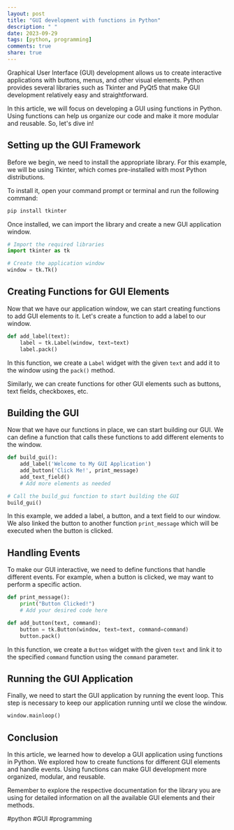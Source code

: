 ```yaml
---
layout: post
title: "GUI development with functions in Python"
description: " "
date: 2023-09-29
tags: [python, programming]
comments: true
share: true
---
```


Graphical User Interface (GUI) development allows us to create interactive applications with buttons, menus, and other visual elements. Python provides several libraries such as Tkinter and PyQt5 that make GUI development relatively easy and straightforward.

In this article, we will focus on developing a GUI using functions in Python. Using functions can help us organize our code and make it more modular and reusable. So, let's dive in!

## Setting up the GUI Framework

Before we begin, we need to install the appropriate library. For this example, we will be using Tkinter, which comes pre-installed with most Python distributions.

To install it, open your command prompt or terminal and run the following command:

```python
pip install tkinter
```

Once installed, we can import the library and create a new GUI application window.

```python
# Import the required libraries
import tkinter as tk

# Create the application window
window = tk.Tk()
```

## Creating Functions for GUI Elements

Now that we have our application window, we can start creating functions to add GUI elements to it. Let's create a function to add a label to our window.

```python
def add_label(text):
    label = tk.Label(window, text=text)
    label.pack()
```

In this function, we create a `Label` widget with the given `text` and add it to the window using the `pack()` method.

Similarly, we can create functions for other GUI elements such as buttons, text fields, checkboxes, etc.

## Building the GUI

Now that we have our functions in place, we can start building our GUI. We can define a function that calls these functions to add different elements to the window.

```python
def build_gui():
    add_label('Welcome to My GUI Application')
    add_button('Click Me!', print_message)
    add_text_field()
    # Add more elements as needed

# Call the build_gui function to start building the GUI
build_gui()
```

In this example, we added a label, a button, and a text field to our window. We also linked the button to another function `print_message` which will be executed when the button is clicked.

## Handling Events

To make our GUI interactive, we need to define functions that handle different events. For example, when a button is clicked, we may want to perform a specific action.

```python
def print_message():
    print("Button Clicked!")
    # Add your desired code here

def add_button(text, command):
    button = tk.Button(window, text=text, command=command)
    button.pack()
```

In this function, we create a `Button` widget with the given `text` and link it to the specified `command` function using the `command` parameter.

## Running the GUI Application

Finally, we need to start the GUI application by running the event loop. This step is necessary to keep our application running until we close the window.

```python
window.mainloop()
```

## Conclusion

In this article, we learned how to develop a GUI application using functions in Python. We explored how to create functions for different GUI elements and handle events. Using functions can make GUI development more organized, modular, and reusable.

Remember to explore the respective documentation for the library you are using for detailed information on all the available GUI elements and their methods.

#python #GUI #programming